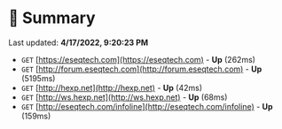 # 📖 Summary
Last updated: **4/17/2022, 9:20:23 PM**

- `GET` [https://eseqtech.com](https://eseqtech.com) - **Up** (262ms)
- `GET` [http://forum.eseqtech.com](http://forum.eseqtech.com) - **Up** (5195ms)
- `GET` [http://hexp.net](http://hexp.net) - **Up** (42ms)
- `GET` [http://ws.hexp.net](http://ws.hexp.net) - **Up** (68ms)
- `GET` [http://eseqtech.com/infoline](http://eseqtech.com/infoline) - **Up** (159ms)
